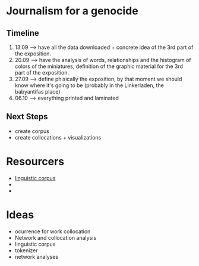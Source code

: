 # Journalism for a genocide
## Timeline
1. 13.09 --> have all the data downloaded + concrete idea of the 3rd part of the exposition.
2. 20.09 --> have the analysis of words, relationships and the histogram of colors of the miniatures, definition of the graphic material for the 3rd part of the exposition.
3. 27.09 --> define phisically the exposition, by that moment we should know where it's going to be (probably in the Linkerladen, the babyantifas place)
4. 06.10 --> everything printed and laminated

## Next Steps
- create corpus
- create collocations + visualizations

# Resourcers
+ [linguistic corpus](https://stackoverflow.com/questions/4951751/creating-a-new-corpus-with-nltk)
+
+ 
# Ideas
+ ocurrence for work collocation
+ Network and collocation analysis
+ linguistic corpus
+ tokenizer
+ network analyses

